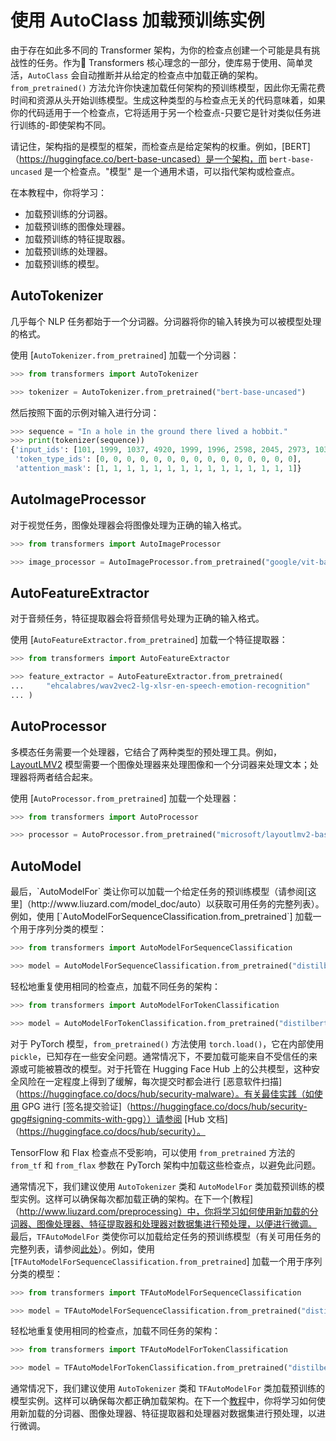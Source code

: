 <!--版权 2022 年 HuggingFace 团队。保留所有权利。

根据 Apache 许可证第2版（“许可证”）的规定，你只有在遵守许可证的情况下才能使用此文件，
你可在

http://www.apache.org/licenses/LICENSE-2.0

获取许可证的副本。除非适用法律要求或书面同意，否则根据许可证分发的软件以“如实”为基础，
不附带任何明示或暗示的担保或条件。请参阅许可证了解具体的管辖权限和限制。

⚠️ 请注意，此文件是用 Markdown 格式编写的，
但包含了我们的文档生成器（类似于 MDX）的特定语法，
可能无法在你的 Markdown 查看器中正确显示。-->

# 使用 AutoClass 加载预训练实例

由于存在如此多不同的 Transformer 架构，为你的检查点创建一个可能是具有挑战性的任务。作为🤗 Transformers 核心理念的一部分，使库易于使用、简单灵活，`AutoClass` 会自动推断并从给定的检查点中加载正确的架构。`from_pretrained()` 方法允许你快速加载任何架构的预训练模型，因此你无需花费时间和资源从头开始训练模型。生成这种类型的与检查点无关的代码意味着，如果你的代码适用于一个检查点，它将适用于另一个检查点-只要它是针对类似任务进行训练的-即使架构不同。

<Tip>

请记住，架构指的是模型的框架，而检查点是给定架构的权重。例如，[BERT]（https://huggingface.co/bert-base-uncased）是一个架构，而 `bert-base-uncased` 是一个检查点。"模型" 是一个通用术语，可以指代架构或检查点。

</Tip>

在本教程中，你将学习：

- 加载预训练的分词器。
- 加载预训练的图像处理器。
- 加载预训练的特征提取器。
- 加载预训练的处理器。
- 加载预训练的模型。

## AutoTokenizer

几乎每个 NLP 任务都始于一个分词器。分词器将你的输入转换为可以被模型处理的格式。

使用 [`AutoTokenizer.from_pretrained`] 加载一个分词器：

```python
>>> from transformers import AutoTokenizer

>>> tokenizer = AutoTokenizer.from_pretrained("bert-base-uncased")
```

然后按照下面的示例对输入进行分词：

```python
>>> sequence = "In a hole in the ground there lived a hobbit."
>>> print(tokenizer(sequence))
{'input_ids': [101, 1999, 1037, 4920, 1999, 1996, 2598, 2045, 2973, 1037, 7570, 10322, 4183, 1012, 102], 
 'token_type_ids': [0, 0, 0, 0, 0, 0, 0, 0, 0, 0, 0, 0, 0, 0, 0], 
 'attention_mask': [1, 1, 1, 1, 1, 1, 1, 1, 1, 1, 1, 1, 1, 1, 1]}
```

## AutoImageProcessor

对于视觉任务，图像处理器会将图像处理为正确的输入格式。

```python
>>> from transformers import AutoImageProcessor

>>> image_processor = AutoImageProcessor.from_pretrained("google/vit-base-patch16-224")
```

## AutoFeatureExtractor

对于音频任务，特征提取器会将音频信号处理为正确的输入格式。

使用 [`AutoFeatureExtractor.from_pretrained`] 加载一个特征提取器：

```python
>>> from transformers import AutoFeatureExtractor

>>> feature_extractor = AutoFeatureExtractor.from_pretrained(
...     "ehcalabres/wav2vec2-lg-xlsr-en-speech-emotion-recognition"
... )
```

## AutoProcessor

多模态任务需要一个处理器，它结合了两种类型的预处理工具。例如，[LayoutLMV2](model_doc/layoutlmv2) 模型需要一个图像处理器来处理图像和一个分词器来处理文本；处理器将两者结合起来。

使用 [`AutoProcessor.from_pretrained`] 加载一个处理器：

```python
>>> from transformers import AutoProcessor

>>> processor = AutoProcessor.from_pretrained("microsoft/layoutlmv2-base-uncased")
```

## AutoModel

<frameworkcontent>
<pt>
最后，`AutoModelFor` 类让你可以加载一个给定任务的预训练模型（请参阅[这里]（http://www.liuzard.com/model_doc/auto）以获取可用任务的完整列表）。例如，使用 [`AutoModelForSequenceClassification.from_pretrained`] 加载一个用于序列分类的模型：

```python
>>> from transformers import AutoModelForSequenceClassification

>>> model = AutoModelForSequenceClassification.from_pretrained("distilbert-base-uncased")
```

轻松地重复使用相同的检查点，加载不同任务的架构：

```python
>>> from transformers import AutoModelForTokenClassification

>>> model = AutoModelForTokenClassification.from_pretrained("distilbert-base-uncased")
```

<Tip warning={true}>

对于 PyTorch 模型，`from_pretrained()` 方法使用 `torch.load()`，它在内部使用 `pickle`，已知存在一些安全问题。通常情况下，不要加载可能来自不受信任的来源或可能被篡改的模型。对于托管在 Hugging Face Hub 上的公共模型，这种安全风险在一定程度上得到了缓解，每次提交时都会进行 [恶意软件扫描]（https://huggingface.co/docs/hub/security-malware）。有关最佳实践（如使用 GPG 进行 [签名提交验证]（https://huggingface.co/docs/hub/security-gpg#signing-commits-with-gpg））请参阅 [Hub 文档]（https://huggingface.co/docs/hub/security）。

TensorFlow 和 Flax 检查点不受影响，可以使用 `from_pretrained` 方法的 `from_tf` 和 `from_flax` 参数在 PyTorch 架构中加载这些检查点，以避免此问题。

</Tip>

通常情况下，我们建议使用 `AutoTokenizer` 类和 `AutoModelFor` 类加载预训练的模型实例。这样可以确保每次都加载正确的架构。在下一个[教程]（http://www.liuzard.com/preprocessing）中，你将学习如何使用新加载的分词器、图像处理器、特征提取器和处理器对数据集进行预处理，以便进行微调。
</pt>
<tf>
最后，`TFAutoModelFor` 类使你可以加载给定任务的预训练模型（有关可用任务的完整列表，请参阅[此处](http://www.liuzard.com/model_doc/auto)）。例如，使用 [`TFAutoModelForSequenceClassification.from_pretrained`] 加载一个用于序列分类的模型：

```python
>>> from transformers import TFAutoModelForSequenceClassification

>>> model = TFAutoModelForSequenceClassification.from_pretrained("distilbert-base-uncased")
```

轻松地重复使用相同的检查点，加载不同任务的架构：

```python
>>> from transformers import TFAutoModelForTokenClassification

>>> model = TFAutoModelForTokenClassification.from_pretrained("distilbert-base-uncased")
```

通常情况下，我们建议使用 `AutoTokenizer` 类和 `TFAutoModelFor` 类加载预训练的模型实例。这样可以确保每次都正确加载架构。在下一个[教程](http://www.liuzard.com/preprocessing)中，你将学习如何使用新加载的分词器、图像处理器、特征提取器和处理器对数据集进行预处理，以进行微调。
</tf>
</frameworkcontent>